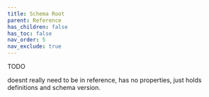 ```yaml
---
title: Schema Root
parent: Reference
has_children: false
has_toc: false
nav_order: 5
nav_exclude: true
---
```


TODO

doesnt really need to be in reference, has no properties, just holds definitions and schema version.
